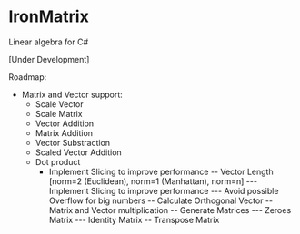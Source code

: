 # IronMatrix
Linear algebra for C#

[Under Development]

Roadmap:

- Matrix and Vector support:
  - Scale Vector
  - Scale Matrix
  - Vector Addition
  - Matrix Addition
  - Vector Substraction
  - Scaled Vector Addition
  - Dot product 
    - Implement Slicing to improve performance
-- Vector Length [norm=2 (Euclidean), norm=1 (Manhattan), norm=n]
--- Implement Slicing to improve performance
--- Avoid possible Overflow for big numbers
-- Calculate Orthogonal Vector
-- Matrix and Vector multiplication
-- Generate Matrices
--- Zeroes Matrix
--- Identity Matrix
-- Transpose Matrix
